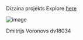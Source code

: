 Dizaina projekts
Explore [here](https://new-road-to-lu.vercel.app/en)

![image](https://user-images.githubusercontent.com/53301511/120576445-70cc3100-c42b-11eb-8dd6-9526197f14bf.png)

Dmitrijs Voronovs
dv18034
